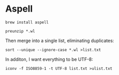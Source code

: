 Aspell
======

```
brew install aspell
```

```
preunzip *.wl
```

Then merge into a single list, eliminating duplicates:

```
sort --unique --ignore-case *.wl >list.txt
```

In additon, I want everything to be UTF-8:

```
iconv -f ISO8859-1 -t UTF-8 list.txt >ulist.txt
```
